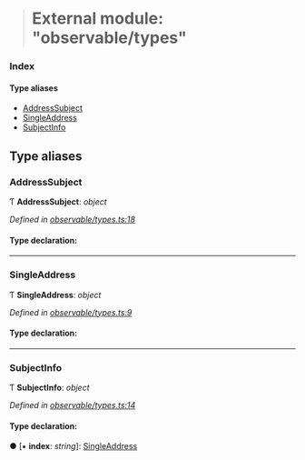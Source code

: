 > # External module: "observable/types"

### Index

#### Type aliases

* [AddressSubject](_observable_types_.md#addresssubject)
* [SingleAddress](_observable_types_.md#singleaddress)
* [SubjectInfo](_observable_types_.md#subjectinfo)

## Type aliases

###  AddressSubject

Ƭ **AddressSubject**: *object*

*Defined in [observable/types.ts:18](https://github.com/polkadot-js/ui/blob/5da5645/packages/ui-keyring/src/observable/types.ts#L18)*

#### Type declaration:

___

###  SingleAddress

Ƭ **SingleAddress**: *object*

*Defined in [observable/types.ts:9](https://github.com/polkadot-js/ui/blob/5da5645/packages/ui-keyring/src/observable/types.ts#L9)*

#### Type declaration:

___

###  SubjectInfo

Ƭ **SubjectInfo**: *object*

*Defined in [observable/types.ts:14](https://github.com/polkadot-js/ui/blob/5da5645/packages/ui-keyring/src/observable/types.ts#L14)*

#### Type declaration:

● \[▪ **index**: *string*\]: [SingleAddress](_observable_types_.md#singleaddress)